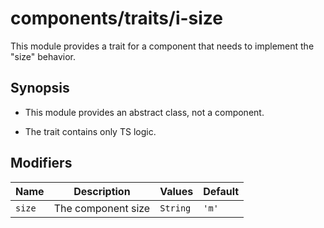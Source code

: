 # components/traits/i-size

This module provides a trait for a component that needs to implement the "size" behavior.

## Synopsis

* This module provides an abstract class, not a component.

* The trait contains only TS logic.

## Modifiers

| Name   | Description        | Values   | Default |
|--------|--------------------|----------|---------|
| `size` | The component size | `String` | `'m'`   |
